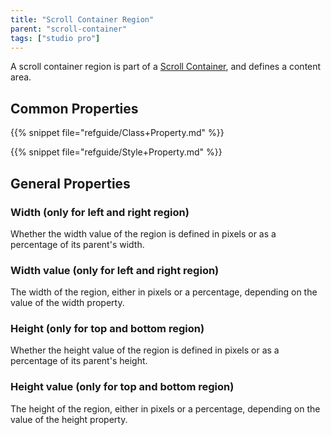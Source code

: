 ```yaml
---
title: "Scroll Container Region"
parent: "scroll-container"
tags: ["studio pro"]
---
```



A scroll container region is part of a [Scroll Container](scroll-container), and defines a content area.

## Common Properties

{{% snippet file="refguide/Class+Property.md" %}}

{{% snippet file="refguide/Style+Property.md" %}}

## General Properties

### Width (only for left and right region)

Whether the width value of the region is defined in pixels or as a percentage of its parent's width.

### Width value (only for left and right region)

The width of the region, either in pixels or a percentage, depending on the value of the width property.

### Height (only for top and bottom region)

Whether the height value of the region is defined in pixels or as a percentage of its parent's height.

### Height value (only for top and bottom region)

The height of the region, either in pixels or a percentage, depending on the value of the height property.
